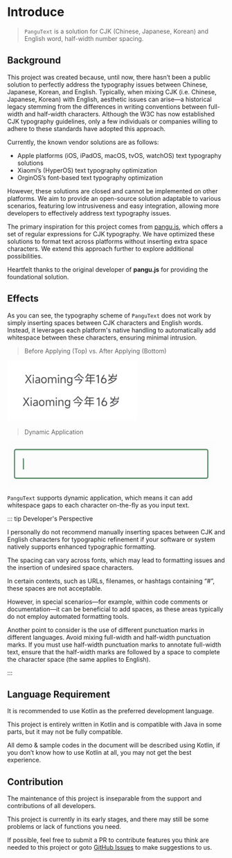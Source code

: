 # Introduce

> `PanguText` is a solution for CJK (Chinese, Japanese, Korean) and English word, half-width number spacing.

## Background

This project was created because, until now, there hasn’t been a public solution to perfectly address the typography issues between Chinese, Japanese, Korean, and English.
Typically, when mixing CJK (i.e. Chinese, Japanese, Korean) with English, aesthetic issues can arise—a historical legacy stemming from the differences in writing conventions between full-width and half-width characters. Although the W3C has now established CJK typography guidelines, only a few individuals or companies willing to adhere to these standards have adopted this approach.

Currently, the known vendor solutions are as follows:

- Apple platforms (iOS, iPadOS, macOS, tvOS, watchOS) text typography solutions
- Xiaomi’s (HyperOS) text typography optimization
- OrginOS’s font-based text typography optimization

However, these solutions are closed and cannot be implemented on other platforms.
We aim to provide an open-source solution adaptable to various scenarios, featuring low intrusiveness and easy integration, allowing more developers to effectively address text typography issues.

The primary inspiration for this project comes from [pangu.js](https://github.com/vinta/pangu.js), which offers a set of regular expressions for CJK typography.
We have optimized these solutions to format text across platforms without inserting extra space characters. We extend this approach further to explore additional possibilities.

Heartfelt thanks to the original developer of **pangu.js** for providing the foundational solution.

## Effects

As you can see, the typography scheme of `PanguText` does not work by simply inserting spaces between CJK characters and English words.
Instead, it leverages each platform's native handling to automatically add whitespace between these characters, ensuring minimal intrusion.

> Before Applying (Top) vs. After Applying (Bottom)

<img src="/images/demo_01.png" width="300" />

> Dynamic Application

<img src="/images/demo_02.gif" width="480" />

`PanguText` supports dynamic application, which means it can add whitespace gaps to each character on-the-fly as you input text.

::: tip Developer's Perspective

I personally do not recommend manually inserting spaces between CJK and English characters for typographic refinement if your software or system natively supports enhanced typographic formatting. 

The spacing can vary across fonts, which may lead to formatting issues and the insertion of undesired space characters.

In certain contexts, such as URLs, filenames, or hashtags containing “#”, these spaces are not acceptable.

However, in special scenarios—for example, within code comments or documentation—it can be beneficial to add spaces, as these areas typically do not employ automated formatting tools.

Another point to consider is the use of different punctuation marks in different languages.
Avoid mixing full-width and half-width punctuation marks.
If you must use half-width punctuation marks to annotate full-width text, ensure that the half-width marks are followed by a space to complete the character space (the same applies to English).

:::

## Language Requirement

It is recommended to use Kotlin as the preferred development language.

This project is entirely written in Kotlin and is compatible with Java in some parts, but it may not be fully compatible.

All demo & sample codes in the document will be described using Kotlin, if you don’t know how to use Kotlin at all, you may not get the best experience.

## Contribution

The maintenance of this project is inseparable from the support and contributions of all developers.

This project is currently in its early stages, and there may still be some problems or lack of functions you need.

If possible, feel free to submit a PR to contribute features you think are needed to this project or goto [GitHub Issues](repo://issues)
to make suggestions to us.